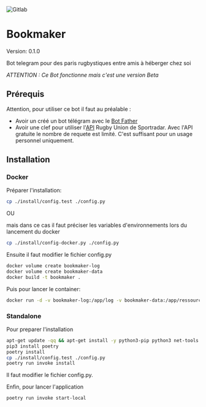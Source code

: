 ![Gitlab](https://gitlab.com/mic-rigaud/Bookmaker/badges/main/pipeline.svg)

# Bookmaker

Version: 0.1.0

Bot telegram pour des paris rugbystiques entre amis à héberger chez soi

*ATTENTION : Ce Bot fonctionne mais c'est une version Beta*

## Prérequis

Attention, pour utiliser ce bot il faut au préalable :

- Avoir un créé un bot télégram avec le [Bot Father](https://botostore.com/c/botfather/)
- Avoir une clef pour utiliser l'[API](https://api.sportradar.us/rugby-union/) Rugby Union de Sportradar. Avec l'API
  gratuite le nombre de requete est limité. C'est suffisant pour un usage personnel uniquement.

## Installation

### Docker

Préparer l'installation:

```bash
cp ./install/config.test ./config.py
```

OU

mais dans ce cas il faut préciser les variables d'environnements lors du lancement du docker

```bash
cp ./install/config-docker.py ./config.py
```

Ensuite il faut modifier le fichier config.py

```bash
docker volume create bookmaker-log
docker volume create bookmaker-data
docker build -t bookmaker .
``` 

Puis pour lancer le container:

```bash
docker run -d -v bookmaker-log:/app/log -v bookmaker-data:/app/ressources bookmaker
```

### Standalone

Pour preparer l'installation

```bash
apt-get update -qq && apt-get install -y python3-pip python3 net-tools graphviz traceroute
pip3 install poetry
poetry install
cp ./install/config.test ./config.py
poetry run invoke install
```

Il faut modifier le fichier config.py.

Enfin, pour lancer l'application

```bash
poetry run invoke start-local
```